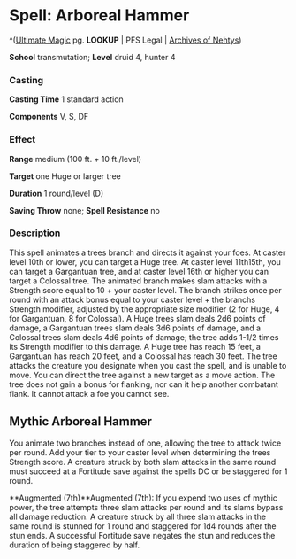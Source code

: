 # Spell: Arboreal Hammer

^([Ultimate Magic][ss-arboreal-hammer] pg. **LOOKUP** | PFS Legal | [Archives of Nehtys][sn-arboreal-hammer])

**School** transmutation; **Level** druid 4, hunter 4

### Casting

**Casting Time** 1 standard action  

**Components** V, S, DF

### Effect

**Range** medium (100 ft. + 10 ft./level)  

**Target** one Huge or larger tree  

**Duration** 1 round/level (D)  

**Saving Throw** none; **Spell Resistance** no

### Description

This spell animates a trees branch and directs it against your foes. At caster level 10th or lower, you can target a Huge tree. At caster level 11th15th, you can target a Gargantuan tree, and at caster level 16th or higher you can target a Colossal tree. The animated branch makes slam attacks with a Strength score equal to 10 + your caster level. The branch strikes once per round with an attack bonus equal to your caster level + the branchs Strength modifier, adjusted by the appropriate size modifier (2 for Huge, 4 for Gargantuan, 8 for Colossal). A Huge trees slam deals 2d6 points of damage, a Gargantuan trees slam deals 3d6 points of damage, and a Colossal trees slam deals 4d6 points of damage; the tree adds 1-1/2 times its Strength modifier to this damage. A Huge tree has reach 15 feet, a Gargantuan has reach 20 feet, and a Colossal has reach 30 feet. The tree attacks the creature you designate when you cast the spell, and is unable to move. You can direct the tree against a new target as a move action. The tree does not gain a bonus for flanking, nor can it help another combatant flank. It cannot attack a foe you cannot see.

## Mythic Arboreal Hammer

You animate two branches instead of one, allowing the tree to attack twice per round. Add your tier to your caster level when determining the trees Strength score. A creature struck by both slam attacks in the same round must succeed at a Fortitude save against the spells DC or be staggered for 1 round.   

**Augmented (7th)**Augmented (7th): If you expend two uses of mythic power, the tree attempts three slam attacks per round and its slams bypass all damage reduction. A creature struck by all three slam attacks in the same round is stunned for 1 round and staggered for 1d4 rounds after the stun ends. A successful Fortitude save negates the stun and reduces the duration of being staggered by half.

[ss-arboreal-hammer]: http://paizo.com/pathfinderRPG/v57
[sn-arboreal-hammer]: http://www.archivesofnethys.com/SpellDisplay.aspx?ItemName=Arboreal%20Hammer